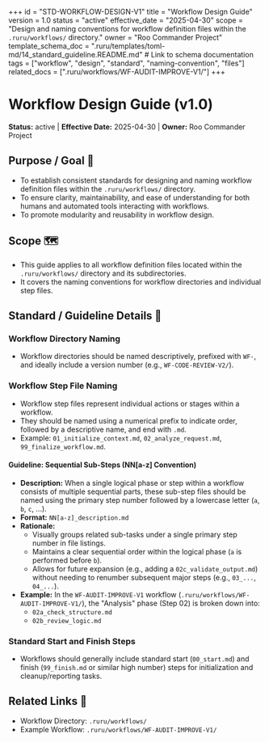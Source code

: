 +++
id = "STD-WORKFLOW-DESIGN-V1"
title = "Workflow Design Guide"
version = 1.0
status = "active"
effective_date = "2025-04-30"
scope = "Design and naming conventions for workflow definition files within the `.ruru/workflows/` directory."
owner = "Roo Commander Project"
template_schema_doc = ".ruru/templates/toml-md/14_standard_guideline.README.md" # Link to schema documentation
tags = ["workflow", "design", "standard", "naming-convention", "files"]
related_docs = [".ruru/workflows/WF-AUDIT-IMPROVE-V1/"]
+++

# Workflow Design Guide (v1.0)

**Status:** active | **Effective Date:** 2025-04-30 | **Owner:** Roo Commander Project

## Purpose / Goal 🎯

*   To establish consistent standards for designing and naming workflow definition files within the `.ruru/workflows/` directory.
*   To ensure clarity, maintainability, and ease of understanding for both humans and automated tools interacting with workflows.
*   To promote modularity and reusability in workflow design.

## Scope 🗺️

*   This guide applies to all workflow definition files located within the `.ruru/workflows/` directory and its subdirectories.
*   It covers the naming conventions for workflow directories and individual step files.

## Standard / Guideline Details 📜

### Workflow Directory Naming

*   Workflow directories should be named descriptively, prefixed with `WF-`, and ideally include a version number (e.g., `WF-CODE-REVIEW-V2/`).

### Workflow Step File Naming

*   Workflow step files represent individual actions or stages within a workflow.
*   They should be named using a numerical prefix to indicate order, followed by a descriptive name, and end with `.md`.
*   Example: `01_initialize_context.md`, `02_analyze_request.md`, `99_finalize_workflow.md`.

#### Guideline: Sequential Sub-Steps (NN[a-z] Convention)

*   **Description:** When a single logical phase or step within a workflow consists of multiple sequential parts, these sub-step files should be named using the primary step number followed by a lowercase letter (`a`, `b`, `c`, ...).
*   **Format:** `NN[a-z]_description.md`
*   **Rationale:**
    *   Visually groups related sub-tasks under a single primary step number in file listings.
    *   Maintains a clear sequential order within the logical phase (`a` is performed before `b`).
    *   Allows for future expansion (e.g., adding a `02c_validate_output.md`) without needing to renumber subsequent major steps (e.g., `03_...`, `04_...`).
*   **Example:** In the `WF-AUDIT-IMPROVE-V1` workflow (`.ruru/workflows/WF-AUDIT-IMPROVE-V1/`), the "Analysis" phase (Step 02) is broken down into:
    *   `02a_check_structure.md`
    *   `02b_review_logic.md`

### Standard Start and Finish Steps

*   Workflows should generally include standard start (`00_start.md`) and finish (`99_finish.md` or similar high number) steps for initialization and cleanup/reporting tasks.

## Related Links 🔗

*   Workflow Directory: `.ruru/workflows/`
*   Example Workflow: `.ruru/workflows/WF-AUDIT-IMPROVE-V1/`